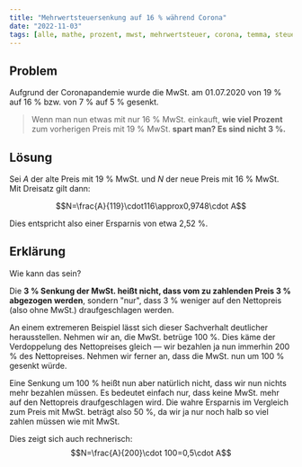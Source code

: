 ```yaml
---
title: "Mehrwertsteuersenkung auf 16 % während Corona"
date: "2022-11-03"
tags: [alle, mathe, prozent, mwst, mehrwertsteuer, corona, temma, steuer, preis, verminderter_grundwert, vermehrter_grundwert, grundwert]
---
```


## Problem

Aufgrund der Coronapandemie wurde die MwSt. am 01.07.2020 von 19 % auf 16 % bzw. von 7 % auf 5 % gesenkt.

>Wenn man nun etwas mit nur 16 % MwSt. einkauft, **wie viel Prozent** zum vorherigen Preis mit 19 % MwSt. **spart man? 
>Es sind nicht 3 %.**

## Lösung


Sei $A$ der alte Preis mit 19 % MwSt. und $N$ der neue Preis mit 16 % MwSt.
Mit Dreisatz gilt dann:

$$N=\frac{A}{119}\cdot116\approx0,9748\cdot A$$

Dies entspricht also einer Ersparnis von etwa 2,52 %.

## Erklärung

Wie kann das sein?

Die **3 % Senkung der MwSt. heißt nicht, dass vom zu zahlenden Preis 3 % abgezogen werden**, sondern "nur", dass 3 % weniger auf den Nettopreis (also ohne MwSt.) draufgeschlagen werden.

An einem extremeren Beispiel lässt sich dieser Sachverhalt deutlicher herausstellen. 
Nehmen wir an, die MwSt. betrüge 100 %. Dies käme der Verdoppelung des Nettopreises gleich — wir bezahlen ja nun immerhin 200 % des Nettopreises. Nehmen wir ferner an, dass die MwSt. nun um 100 % gesenkt würde. 

Eine Senkung um 100 % heißt nun aber natürlich nicht, dass wir nun nichts mehr bezahlen müssen. Es bedeutet einfach nur, dass keine MwSt. mehr auf den Nettopreis draufgeschlagen wird. 
Die wahre Ersparnis im Vergleich zum Preis mit MwSt. beträgt also 50 %, da wir ja nur noch halb so viel zahlen müssen wie mit MwSt.

Dies zeigt sich auch rechnerisch:
$$N=\frac{A}{200}\cdot 100=0,5\cdot A$$